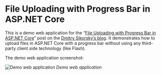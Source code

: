 ﻿# File Uploading with Progress Bar in ASP.NET Core
This is a demo web application for the
“[File Uploading with Progress Bar in ASP.NET Core](http://sikorsky.pro/en/blog/file-uploading-with-progress-bar-in-aspnet-core)”
post on the [Dmitry Sikorsky’s blog](http://sikorsky.pro/en/blog). It demonstrates how to upload files in ASP.NET Core
with a progress bar without using any third-party client side technology (like Flash).

The demo web application screenshot:

![Demo web application](http://sikorsky.pro/images/blog/3/github/1.png)
*Demo web application*